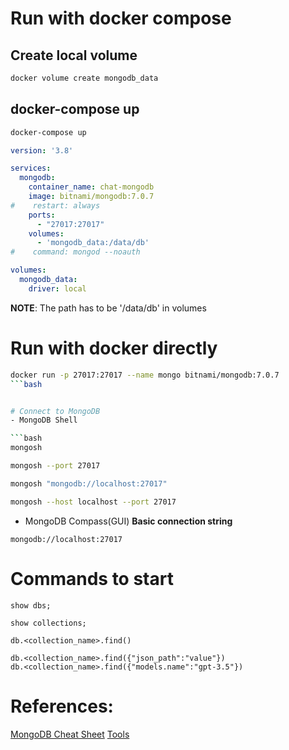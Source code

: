 # Run with docker compose

## Create local volume
```bash
docker volume create mongodb_data
```

## docker-compose up

```bash
docker-compose up
```

```yaml
version: '3.8'

services:
  mongodb:
    container_name: chat-mongodb
    image: bitnami/mongodb:7.0.7
#    restart: always
    ports:
      - "27017:27017"
    volumes:
      - 'mongodb_data:/data/db' 
#    command: mongod --noauth

volumes:
  mongodb_data:
    driver: local
```

**NOTE**: The path has to be '/data/db' in volumes

# Run with docker directly
```bash
docker run -p 27017:27017 --name mongo bitnami/mongodb:7.0.7
```bash


# Connect to MongoDB
- MongoDB Shell

```bash
mongosh

mongosh --port 27017

mongosh "mongodb://localhost:27017"

mongosh --host localhost --port 27017
```

- MongoDB Compass(GUI)
**Basic connection string**
```
mongodb://localhost:27017
```


# Commands to start

```
show dbs;

show collections;

db.<collection_name>.find()

db.<collection_name>.find({"json_path":"value"})
db.<collection_name>.find({"models.name":"gpt-3.5"})
```


# References:
[MongoDB Cheat Sheet](https://www.mongodb.com/developer/products/mongodb/cheat-sheet/)
[Tools](https://www.mongodb.com/try/download/shell)